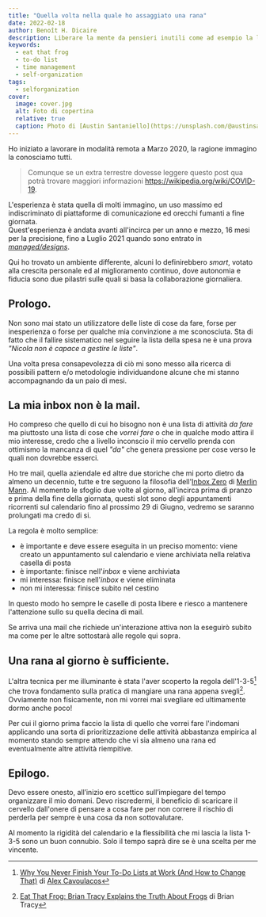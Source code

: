 ```yaml
---
title: "Quella volta nella quale ho assaggiato una rana"
date: 2022-02-18
author: Benoît H. Dicaire
description: Liberare la mente da pensieri inutili come ad esempio la lista di cose da fare si è rivelata una per me un'ottima cosa. Trovare la giusta via per ottenerlo non e' stato tuttavia cosi semplice.
keywords: 
  - eat that frog
  - to-do list
  - time management
  - self-organization
tags:
  - selforganization
cover:
  image: cover.jpg
  alt: Foto di copertina
  relative: true
  caption: Photo di [Austin Santaniello](https://unsplash.com/@austinsantaniello?utm_source=unsplash&utm_medium=referral&utm_content=creditCopyText) su [Unsplash](https://unsplash.com/s/photos/eat-frog?utm_source=unsplash&utm_medium=referral&utm_content=creditCopyText)
---
```


Ho iniziato a lavorare in modalità remota a Marzo 2020, la ragione immagino la conosciamo tutti.

> Comunque se un extra terrestre dovesse leggere questo post qua potrà trovare maggiori informazioni https://wikipedia.org/wiki/COVID-19.

L'esperienza è stata quella di molti immagino, un uso massimo ed indiscriminato di piattaforme di comunicazione ed orecchi fumanti a fine giornata.  
Quest'esperienza è andata avanti all'incirca per un anno e mezzo, 16 mesi per la precisione, fino a Luglio 2021 quando sono entrato in [*managed/designs*](https://www.manageddesigns.it/).

<!-- 
  Todo {working-in-md}.
  Replate {working-in-md} with link to ../working-in-md post, when available.
-->
<!-- {working-in-md} -->
Qui ho trovato un ambiente differente, alcuni lo definirebbero *smart*, votato alla crescita personale ed al miglioramento continuo, dove autonomia e fiducia sono due pilastri sulle quali si basa la collaborazione giornaliera.
<!-- {working-in-md} --> 

## Prologo.

Non sono mai stato un utilizzatore delle liste di cose da fare, forse per inesperienza o forse per qualche mia convinzione a me sconosciuta. Sta di fatto che il fallire sistematico nel seguire la lista della spesa ne è una prova *"Nicola non è capace a gestire le liste"*.

Una volta presa consapevolezza di ciò mi sono messo alla ricerca di possibili pattern e/o metodologie individuandone alcune che mi stanno accompagnando da un paio di mesi.

## La mia inbox non è la mail.

Ho compreso che quello di cui ho bisogno non è una lista di attività *da fare* ma piuttosto una lista di cose che *vorrei fare* o che in qualche modo attira il mio interesse, credo che a livello inconscio il mio cervello prenda con ottimismo la mancanza di quel *"da"* che genera pressione per cose verso le quali non dovrebbe esserci.

Ho tre mail, quella aziendale ed altre due storiche che mi porto dietro da almeno un decennio, tutte e tre seguono la filosofia dell'[Inbox Zero](https://www.43folders.com/izero "Indice degli articoli inerenti la tecnica Inbox Zero") di [Merlin Mann](http://www.merlinmann.com/ "Sito personale di Merlin Mann"). Al momento le sfoglio due volte al giorno, all'incirca prima di pranzo e prima della fine della giornata, questi slot sono degli appuntamenti ricorrenti sul calendario fino al prossimo 29 di Giugno, vedremo se saranno prolungati ma credo di si.

La regola è molto semplice:

  - è importante e deve essere eseguita in un preciso momento: viene creato un appuntamento sul calendario e viene archiviata nella relativa casella di posta
  - è importante: finisce nell'*inbox* e viene archiviata
  - mi interessa: finisce nell'*inbox* e viene eliminata
  - non mi interessa: finisce subito nel cestino

In questo modo ho sempre le caselle di posta libere e riesco a mantenere l'attenzione sullo su quella decina di mail.

Se arriva una mail che richiede un'interazione attiva non la eseguirò subito ma come per le altre sottostarà alle regole qui sopra.

## Una rana al giorno è sufficiente.

L'altra tecnica per me illuminante è stata l'aver scoperto la regola dell'1-3-5[^1] che trova fondamento sulla pratica di mangiare una rana appena svegli[^2]. Ovviamente non fisicamente, non mi vorrei mai svegliare ed ultimamente dormo anche poco!

[^1]: [Why You Never Finish Your To-Do Lists at Work (And How to Change That)](https://www.themuse.com/advice/why-you-never-finish-your-todo-lists-at-work-and-how-to-change-that) di [Alex Cavoulacos](https://www.themuse.com/author/alex-cavoulacos)

[^2]: [Eat That Frog: Brian Tracy Explains the Truth About Frogs](https://www.briantracy.com/blog/time-management/the-truth-about-frogs) di Brian Tracy

Per cui il giorno prima faccio la lista di quello che vorrei fare l'indomani applicando una sorta di prioritizzazione delle attività abbastanza empirica al momento stando sempre attendo che vi sia almeno una rana ed eventualmente altre attività riempitive.

## Epilogo.

Devo essere onesto, all’inizio ero scettico sull’impiegare del tempo organizzare il mio domani. Devo riscredermi, il beneficio di scaricare il cervello dall'onere di pensare a cosa fare per non correre il rischio di perderla per sempre è una cosa da non sottovalutare.

Al momento la rigidità del calendario e la flessibilità che mi lascia la lista 1-3-5 sono un buon connubio. Solo il tempo saprà dire se è una scelta per me vincente.
